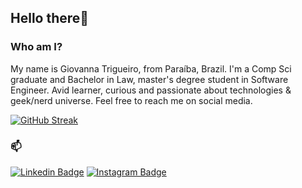 ## Hello there👋

### Who am I?

My name is Giovanna Trigueiro, from Paraíba, Brazil. I'm a Comp Sci graduate and Bachelor in Law, master's degree student in Software Engineer. Avid learner, curious and passionate about technologies & geek/nerd universe. Feel free to reach me on social media.

[![GitHub Streak](https://streak-stats.demolab.com/?user=GiovannaT&theme=bear)](https://git.io/streak-stats)

### 📫 
[![Linkedin Badge](https://img.shields.io/badge/-LinkedIn-bb1853?style=flat-square&logo=Linkedin&logoColor=white&link=https://www.linkedin.com/in/giovannatrigueiro/)](https://www.linkedin.com/in/giovannatrigueiro/)
[![Instagram Badge](https://img.shields.io/badge/-Instagram-bb1853?style=flat-square&logo=Instagram&logoColor=white&link=https://www.instagram.com/giitrigueiro/)](https://www.instagram.com/giitrigueiro/)




